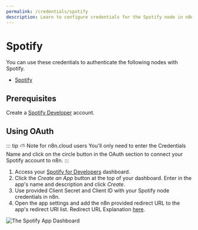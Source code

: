 ```yaml
---
permalink: /credentials/spotify
description: Learn to configure credentials for the Spotify node in n8n
---
```


# Spotify

You can use these credentials to authenticate the following nodes with Spotify.
- [Spotify](../../nodes-library/nodes/Spotify/README.md)


## Prerequisites

Create a [Spotify Developer](https://developer.spotify.com/dashboard/login) account.

## Using OAuth

::: tip ⛅️ Note for n8n.cloud users
You'll only need to enter the Credentials Name and click on the circle button in the OAuth section to connect your Spotify account to n8n.
:::

1. Access your [Spotify for Developers](https://developer.spotify.com/dashboard/login) dashboard.
2. Click the *Create an App* button at the top of your dashboard. Enter in the app's name and description and click *Create*.
3. Use provided Client Secret and Client ID with your Spotify node credentials in n8n.
4. Open the app settings and add the n8n provided redirect URL to the app's redirect URI list. Redirect URL Explanation [here](../README.md).

![The Spotify App Dashboard](./dashboard.gif)
